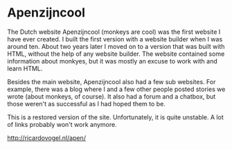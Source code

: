 # Apenzijncool
The Dutch website Apenzijncool (monkeys are cool) was the first website I have ever created. I built the first version with a website builder when I was around ten. About two years later I moved on to a version that was built with HTML, without the help of any website builder. The website contained some information about monkyes, but it was mostly an excuse to work with and learn HTML.  

Besides the main website, Apenzijncool also had a few sub websites. For example, there was a blog where I and a few other people posted stories we wrote (about monkeys, of course). It also had a forum and a chatbox, but those weren't as successful as I had hoped them to be.

This is a restored version of the site. Unfortunately, it is quite unstable. A lot of links probably won't work anymore.  

http://ricardovogel.nl/apen/
